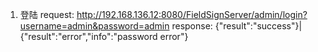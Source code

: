 1. 登陆
request:
http://192.168.136.12:8080/FieldSignServer/admin/login?username=admin&password=admin
response:
{"result":"success"}|{"result":"error","info":"password error"}
